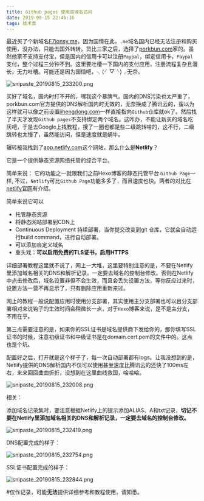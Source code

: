 ```yaml
---
title: Github pages 使用双域名访问
date: 2019-08-15 22:45:16
tags: 技术类
---
```


最近买了个新域名[F7ionsy.me](https://f7ionsy.me/)，因为国情在此，`.me`域名国内已经无法注册和购买使用，没办法，只能去国外转转。货比三家之后，选择了[porkbun.com](https://porkbun.com/)家的。虽然他家不支持支付宝，但是国内的信用卡可以注册`Paypal`，绑定信用卡，`Paypal`支付，整个过程三分钟不到。这里要吐槽一下国内的支付应用，注册流程复杂且漫长，无力吐槽。可能还是因为国情吧，╮(╯▽╰)╭无奈。

![snipaste_20190815_233200.png](https://f7ionsy-1251389397.cos.ap-shanghai.myqcloud.com/image/Github%20pages%20%E4%BD%BF%E7%94%A8%E5%8F%8C%E5%9F%9F%E5%90%8D%E8%AE%BF%E9%97%AE/snipaste_20190815_233200.png)

买好了域名，国内时打不开的，嘿我这个暴脾气。国内的DNS污染也太严重了，porkbun.com官方提供的DNS解析国内时无效的，无奈换成了腾讯云的，蛮以为这样就可以像之前设置[lihengdong.com](https://lihengdong.com/)一样直接指向`Github`仓库就ok了。然后找了半天才发现`Github pages`不支持绑定两个域名。这咋办，不能让新买的域名吃灰吧，于是去Google上找教程，搜了一圈也都是些二级跳转啥的，这不行，二级跳转也太慢了，虽然能访问，但是速度就是蜗牛。

辗转被我找到了[app.netlify.com](https://app.netlify.com/)这个网站，那么什么是**Netlify**？

它是一个提供静态资源网络托管的综合平台。

简单来说： 它的功能之一就跟我们之前Hexo博客的静态托管平台 `Github Page`一样, 不过，`Netlify`可比`Github Page`功能多多了，而且速度也快。两者的对比在[netlify官网](https://www.netlify.com/github-pages-vs-netlify/)有介绍。

简单来说它可以

- 托管静态资源
- 将静态网站部署到CDN上
- Continuous Deployment 持续部署，当你提交改变到git 仓库，它就会自动运行build command，进行自动部署。
- 可以添加自定义域名
- 重头戏：**可以启用免费的TLS证书，启用HTTPS**





详细部署教程这里就不说了，网上一大堆，这里要特别注意的是，不要在Netlify里添加域名相关的DNS和解析记录，一定要去域名的控制台修改。否则在Netlify中点击修改后，域名设置非但不会生效，而且会丢失设置方法，等你反应过来时，设置方法一营不再显示了，只有删除应用重新来过。

网上的教程一般说配置应用时使用分支部署，其实使用主分支部署也可以且分支部署相对来说钩子的生效时间会稍微长一点，对于`Hexo`博客来说，是不是主分支，不用在乎。

第三点需要注意的是，如果你的SSL证书是域名提供商下发给你的，那你填写SSL证书的时候，注意初级证书和中级证书是在domain.cert.pem的文件中的。这点也是个坑。



配置好之后，打开就是这个样子了，每一次自动部署都有logs。让我没想到的是，Netlify提供的DNS解析国内不仅可以使用甚至速度比腾讯云的还快了100ms左右，来来回回曲曲折折，没想到在这里曲线救国，哈哈哈。

![snipaste_20190815_232008.png](https://f7ionsy-1251389397.cos.ap-shanghai.myqcloud.com/image/Github%20pages%20%E4%BD%BF%E7%94%A8%E5%8F%8C%E5%9F%9F%E5%90%8D%E8%AE%BF%E9%97%AE/snipaste_20190815_232008.png)

相关：

添加域名记录集时，要注意根据Netlify上的提示添加ALIAS、A和txt记录，**切记不要在Netlify里添加域名相关的DNS和解析记录，一定要去域名的控制台修改。**

![snipaste_20190815_232419.png](https://f7ionsy-1251389397.cos.ap-shanghai.myqcloud.com/image/Github%20pages%20%E4%BD%BF%E7%94%A8%E5%8F%8C%E5%9F%9F%E5%90%8D%E8%AE%BF%E9%97%AE/snipaste_20190815_232419.png)

DNS配置完成的样子：

![snipaste_20190815_232754.png](https://f7ionsy-1251389397.cos.ap-shanghai.myqcloud.com/image/Github%20pages%20%E4%BD%BF%E7%94%A8%E5%8F%8C%E5%9F%9F%E5%90%8D%E8%AE%BF%E9%97%AE/snipaste_20190815_232754.png)

SSL证书配置完成的样子：

![snipaste_20190815_232844.png](https://f7ionsy-1251389397.cos.ap-shanghai.myqcloud.com/image/Github%20pages%20%E4%BD%BF%E7%94%A8%E5%8F%8C%E5%9F%9F%E5%90%8D%E8%AE%BF%E9%97%AE/snipaste_20190815_232844.png)

#仅作记录，可能**无法**提供详细参考和教程使用，请知悉。

